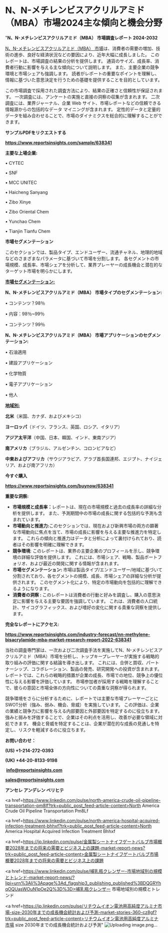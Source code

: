 # N、N-メチレンビスアクリルアミド（MBA）市場2024主な傾向と機会分野

"<strong>N、N-メチレンビスアクリルアミド（MBA） 市場調査レポート 2024-2032</strong>

<a href=https://www.reportsinsights.com/sample/638341>N、N-メチレンビスアクリルアミド（MBA） 市場</a>は、消費者の需要の増加、技術の進歩、良好な経済状況などの要因により、近年大幅に成長しました。 このレポートは、市場調査の結果の分析を提供します。 通貨のサイズ、成長率、消費者行動に影響を与える主な傾向について説明します。 また、主要企業の競争環境と市場シェアも強調します。 読者がレポートの重要なポイントを理解し、情報に基づいた意思決定を行うための基礎を提供することを目的としています。

この市場調査で採用された調査方法により、結果の正確さと信頼性が保証されます。 一次調査には、アンケートの実施と直接の洞察の収集が含まれます。 二次調査には、業界ジャーナル、企業 Web サイト、市場レポートなどの信頼できる情報源からの包括的なデータ マイニングが含まれます。 定性的データと定量的データを組み合わせることで、市場のダイナミクスを総合的に理解することができます。

<strong><b>サンプルPDFをリクエストする</b></strong>

<a href=https://www.reportsinsights.com/sample/638341><strong><u>https://www.reportsinsights.com/sample/638341</u></strong></a>

<strong>主要な上場企業:</strong>

• CYTEC

• SNF

• MCC UNITEC

• Haicheng Sanyang

• Zibo Xinye

• Zibo Oriental Chem

• Yunchao Chem

• Tianjin Tianfu Chem

<strong>市場セグメンテーション</strong>

このセクションでは、製品タイプ、エンドユーザー、流通チャネル、地理的地域などのさまざまなパラメータに基づいて市場を分割します。 各セグメントの市場規模、成長率、市場シェアを分析して、業界プレーヤーの成長機会と潜在的なターゲット市場を明らかにします。

<strong><u>市場セグメンテーション</u></strong><strong><u>:</u></strong>

<strong>N、N-メチレンビスアクリルアミド（MBA） 市場タイプのセグメンテーション:</strong>

• コンテンツ？98％

• 内容：98％~99％

• コンテンツ？99％

<strong>N、N-メチレンビスアクリルアミド（MBA） 市場アプリケーションのセグメンテーション:</strong>

• 石油適用

• 建設アプリケーション

• 化学物質

• 電子アプリケーション

• 他人

<strong><u>地域別</u></strong><strong><u>:</u></strong>

<strong>北米</strong>（米国、カナダ、およびメキシコ）

<strong>ヨーロッパ</strong>（ドイツ、フランス、英国、ロシア、イタリア）

<strong>アジア太平洋</strong>（中国、日本、韓国、インド、東南アジア）

<strong>南アメリカ</strong>（ブラジル、アルゼンチン、コロンビアなど）

<strong>中東およびアフリカ</strong>（サウジアラビア、アラブ首長国連邦、エジプト、ナイジェリア、および南アフリカ）

<strong>今すぐ購入</strong>

<a href=https://www.reportsinsights.com/buynow/638341><strong><u>https://www.reportsinsights.com/buynow/638341</u></strong></a>

<strong>重要な洞察:</strong>
<ul>
  <li><strong>市場規模と成長率：</strong>レポートは、現在の市場規模と過去の成長率の詳細な分析を提供します。 また、予測期間中の市場の成長に関する包括的な予測も含まれています。</li>
  <li><strong>市場動向と推進力:</strong>このセクションでは、現在および新興市場の両方の顕著な市場動向に焦点を当て、市場の成長に影響を与える主要な推進力を特定します。 これらの傾向と推進力はデータと分析によって裏付けられており、読者はその影響を明確に理解できます。</li>
  <li><strong>競争環境</strong>: このレポートは、業界の主要企業のプロフィールを示し、競争環境の詳細な評価を提供します。 これには、市場シェア、戦略、製品ポートフォリオ、および最近の開発に関する情報が含まれます。</li>
  <li><strong>市場セグメンテーション: </strong>市場は製品タイプ/エンドユーザー/地域に基づいて分割されており、各セグメントの規模、成長、市場シェアの詳細な分析が提供されます。 このセグメント化により、特定の市場動向を包括的に理解できるようになります。</li>
  <li><strong>消費者の洞察 : </strong>このレポートは消費者の行動と好みを調査し、購入の意思決定に影響を与える主要な要因を強調しています。 これは、消費者の人口統計、サイコグラフィックス、および嗜好の変化に関する貴重な洞察を提供します。</li>
</ul>
<strong>完全なレポートにアクセス:</strong>

<a href=https://www.reportsinsights.com/industry-forecast/nn-methylene-bisacrylamide-mba-market-research-report-2022-638341><strong><u><b>https://www.reportsinsights.com/industry-forecast/nn-methylene-bisacrylamide-mba-market-research-report-2022-638341</b></u></strong></a>

当社の調査専門家は、一次および二次調査手法を実施してN、N-メチレンビスアクリルアミド（MBA）市場を分析し、トップキープレーヤーが実施する戦略的取り組みの評価に関する結論を導き出します。 これには、合併と買収、パートナーシップ、コラボレーション、製品の発売、研究開発への投資が含まれます。 レポートでは、これらの戦略的措置が企業の成長、市場での地位、競争上の優位性に与える影響を評価しています。 市場参加者が採用する戦略を理解することで、彼らの意図と市場全体の方向性についての貴重な洞察が得られます。

競争環境をさらに分析するために、レポートでは主要な市場プレーヤーごとにSWOT分析（強み、弱み、機会、脅威）を実施しています。 この評価は、企業の業績と競争力に影響を与える内部要因と外部要因を特定するのに役立ちます。 強みと弱みを評価することで、企業はその利点を活用し、改善が必要な領域に対処できます。 機会と脅威を特定することは、企業が潜在的な成長の見通しを特定し、リスクを軽減するのに役立ちます。

<strong>お問い合わせ：</strong>

<strong>(US) +1-214-272-0393</strong>

<strong>(UK) +44-20-8133-9198</strong>

<strong> </strong><a href=info@reportsinsights.com><strong><u>info@reportsinsights.com</u></strong></a>

<a href=sales@reportsinsights.com><strong><u>sales@reportsinsights.com</u></strong></a>

<strong>アンセレ アンデレン ベリヒテ</strong>

<a href=https://www.linkedin.com/pulse/north-america-crude-oil-pipeline-transportation-pm8lf?trk=public_post_feed-article-content>North America Crude Oil Pipeline Transportation Pm8Lf</a>

<a href=https://www.linkedin.com/pulse/north-america-hospital-acquired-infection-treatment-bhhxf?trk=public_post_feed-article-content>North America Hospital Acquired Infection Treatment Bhhxf</a>

<a href=https://jp.linkedin.com/pulse/金属製シートナイフゲートバルブ市場概要2028年までの将来の需要とビジネス上の課題-market-report-news?trk=public_post_feed-article-content>金属製シートナイフゲートバルブ市場概要2028年までの将来の需要とビジネス上の課題</a>

<a href=https://www.linkedin.com/pulse/哺乳瓶クレンザー-市場地域別の規模とトレンド-market-report-news/?lipi=urn%3Ali%3Apage%3Ad_flagship3_publishing_published%3BDQGRYhqOQUasWOuN1pOe2Q%3D%3D>哺乳瓶クレンザー 市場地域別の規模とトレンド</a>

<a href=https://jp.linkedin.com/pulse/リチウムイオン電池用高純度アルミナ市場-size-2030年までの成長機会統計および予測-market-stories-360-cz8gf?trk=public_post_feed-article-content>リチウムイオン電池用高純度アルミナ市場 size 2030年までの成長機会統計および予測</a>"
![Uploading image.png…]()
